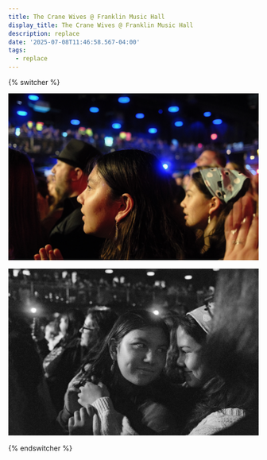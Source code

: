 ```yaml
---
title: The Crane Wives @ Franklin Music Hall
display_title: The Crane Wives @ Franklin Music Hall
description: replace
date: '2025-07-08T11:46:58.567-04:00'
tags:
  - replace
---
```


{% switcher %}

![](crane-wives-franklin-music-hall-2.jpg "Rapt attention")

![](crane-wives-franklin-music-hall-3.jpg "Hugs")


{% endswitcher %}